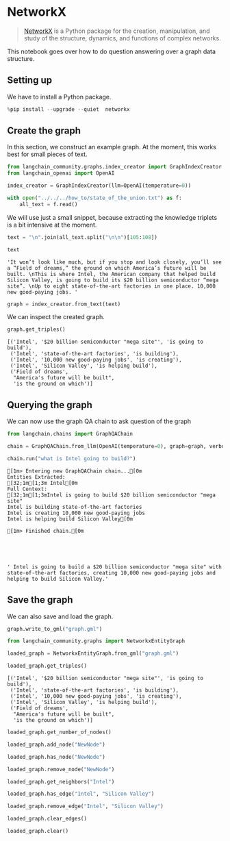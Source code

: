 # NetworkX

>[NetworkX](https://networkx.org/) is a Python package for the creation, manipulation, and study of the structure, dynamics, and functions of complex networks.

This notebook goes over how to do question answering over a graph data structure.

## Setting up

We have to install a Python package.


```python
%pip install --upgrade --quiet  networkx
```

## Create the graph

In this section, we construct an example graph. At the moment, this works best for small pieces of text.


```python
from langchain_community.graphs.index_creator import GraphIndexCreator
from langchain_openai import OpenAI
```


```python
index_creator = GraphIndexCreator(llm=OpenAI(temperature=0))
```


```python
with open("../../../how_to/state_of_the_union.txt") as f:
    all_text = f.read()
```

We will use just a small snippet, because extracting the knowledge triplets is a bit intensive at the moment.


```python
text = "\n".join(all_text.split("\n\n")[105:108])
```


```python
text
```




    'It won’t look like much, but if you stop and look closely, you’ll see a “Field of dreams,” the ground on which America’s future will be built. \nThis is where Intel, the American company that helped build Silicon Valley, is going to build its $20 billion semiconductor “mega site”. \nUp to eight state-of-the-art factories in one place. 10,000 new good-paying jobs. '




```python
graph = index_creator.from_text(text)
```

We can inspect the created graph.


```python
graph.get_triples()
```




    [('Intel', '$20 billion semiconductor "mega site"', 'is going to build'),
     ('Intel', 'state-of-the-art factories', 'is building'),
     ('Intel', '10,000 new good-paying jobs', 'is creating'),
     ('Intel', 'Silicon Valley', 'is helping build'),
     ('Field of dreams',
      "America's future will be built",
      'is the ground on which')]



## Querying the graph
We can now use the graph QA chain to ask question of the graph


```python
from langchain.chains import GraphQAChain
```


```python
chain = GraphQAChain.from_llm(OpenAI(temperature=0), graph=graph, verbose=True)
```


```python
chain.run("what is Intel going to build?")
```

    
    
    [1m> Entering new GraphQAChain chain...[0m
    Entities Extracted:
    [32;1m[1;3m Intel[0m
    Full Context:
    [32;1m[1;3mIntel is going to build $20 billion semiconductor "mega site"
    Intel is building state-of-the-art factories
    Intel is creating 10,000 new good-paying jobs
    Intel is helping build Silicon Valley[0m
    
    [1m> Finished chain.[0m
    




    ' Intel is going to build a $20 billion semiconductor "mega site" with state-of-the-art factories, creating 10,000 new good-paying jobs and helping to build Silicon Valley.'



## Save the graph
We can also save and load the graph.


```python
graph.write_to_gml("graph.gml")
```


```python
from langchain_community.graphs import NetworkxEntityGraph
```


```python
loaded_graph = NetworkxEntityGraph.from_gml("graph.gml")
```


```python
loaded_graph.get_triples()
```




    [('Intel', '$20 billion semiconductor "mega site"', 'is going to build'),
     ('Intel', 'state-of-the-art factories', 'is building'),
     ('Intel', '10,000 new good-paying jobs', 'is creating'),
     ('Intel', 'Silicon Valley', 'is helping build'),
     ('Field of dreams',
      "America's future will be built",
      'is the ground on which')]




```python
loaded_graph.get_number_of_nodes()
```


```python
loaded_graph.add_node("NewNode")
```


```python
loaded_graph.has_node("NewNode")
```


```python
loaded_graph.remove_node("NewNode")
```


```python
loaded_graph.get_neighbors("Intel")
```


```python
loaded_graph.has_edge("Intel", "Silicon Valley")
```


```python
loaded_graph.remove_edge("Intel", "Silicon Valley")
```


```python
loaded_graph.clear_edges()
```


```python
loaded_graph.clear()
```

